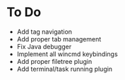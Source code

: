 # To Do
- Add tag navigation
- Add proper tab management
- Fix Java debugger
- Implement all wincmd keybindings
- Add proper filetree plugin
- Add terminal/task running plugin

